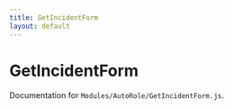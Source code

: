 ```yaml
---
title: GetIncidentForm
layout: default
---
```


# GetIncidentForm

Documentation for `Modules/AutoRole/GetIncidentForm.js`.
